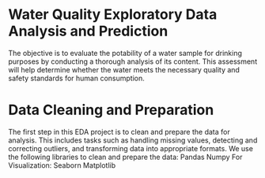 # Water Quality Exploratory Data Analysis and Prediction
The objective is to evaluate the potability of a water sample for drinking purposes by conducting a thorough analysis of its content. This assessment will help determine whether the water meets the necessary quality and safety standards for human consumption.

# Data Cleaning and Preparation
The first step in this EDA project is to clean and prepare the data for analysis. This includes tasks such as handling missing values, detecting and correcting outliers, and transforming data into appropriate formats.
We use the following libraries to clean and prepare the data:
Pandas
Numpy
For Visualization:
Seaborn
Matplotlib

